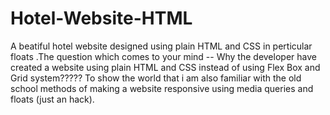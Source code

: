 # Hotel-Website-HTML

A beatiful hotel website designed using plain HTML and CSS in perticular floats .The question which comes to your mind -- Why the developer have created a website using plain HTML and CSS instead of using Flex Box and Grid system????? To show the world that i am also familiar with the old school methods of making a website responsive using media queries and floats (just an hack).
